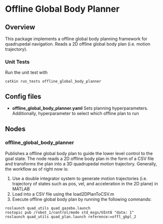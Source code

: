 # Offline Global Body Planner

## Overview

This package implements a offline global body planning framework for quadrupedal navigation. Reads a 2D offline global body plan (i.e. motion trajectory).

### Unit Tests

Run the unit test with

```
catkin run_tests offline_global_body_planner
```
## Config files
- **offline_global_body_planner.yaml** Sets planning hyperparameters. Additionally, hyperparameter to select which offline plan to run


## Nodes

### offline_global_body_planner

Publishes a offline global body plan to guide the lower level control to the goal state. The node reads a 2D offline body plan in the form of a CSV file and transforms the plan into a 3D quadrupedal motion trajectory.
Generally, the workflow as of right now is: 
1. Use a double integrator system to generate motion trajectories (i.e. trajectory of states such as pos, vel, and acceleration in the 2D plane) in MATLAB
2. Load into a CSV file using the load2DPlanToCSV.m
3. Execute offline global body plan by running the following commands:

```
roslaunch quad_utils quad_gazebo.launch
rostopic pub /robot_1/control/mode std_msgs/UInt8 "data: 1"
roslaunch quad_utils quad_plan.launch reference:=offl_gbpl_2
```



